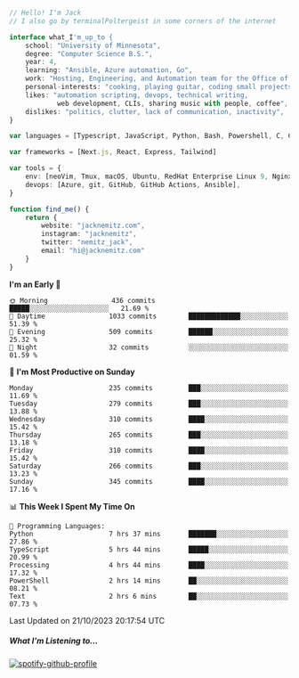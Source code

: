 ```typescript
// Hello! I'm Jack
// I also go by terminalPoltergeist in some corners of the internet

interface what_I'm_up_to {
    school: "University of Minnesota",
    degree: "Computer Science B.S.",
    year: 4,
    learning: "Ansible, Azure automation, Go",
    work: "Hosting, Engineering, and Automation team for the Office of Information Technology at UMN",
    personal-interests: "cooking, playing guitar, coding small projects",
    likes: "automation scripting, devops, technical writing,
            web development, CLIs, sharing music with people, coffee",
    dislikes: "politics, clutter, lack of communication, inactivity",
}

var languages = [Typescript, JavaScript, Python, Bash, Powershell, C, C++, HTML, CSS]

var frameworks = [Next.js, React, Express, Tailwind]

var tools = {
    env: [neoVim, Tmux, macOS, Ubuntu, RedHat Enterprise Linux 9, Nginx, DigitalOcean, Cloudflare],
    devops: [Azure, git, GitHub, GitHub Actions, Ansible],
}

function find_me() {
    return {
        website: "jacknemitz.com",
        instagram: "jacknemitz",
        twitter: "nemitz_jack",
        email: "hi@jacknemitz.com"
    }
}
```

<!--START_SECTION:waka-->
**I'm an Early 🐤** 

```text
🌞 Morning                436 commits         █████░░░░░░░░░░░░░░░░░░░░   21.69 % 
🌆 Daytime                1033 commits        █████████████░░░░░░░░░░░░   51.39 % 
🌃 Evening                509 commits         ██████░░░░░░░░░░░░░░░░░░░   25.32 % 
🌙 Night                  32 commits          ░░░░░░░░░░░░░░░░░░░░░░░░░   01.59 % 
```
📅 **I'm Most Productive on Sunday** 

```text
Monday                   235 commits         ███░░░░░░░░░░░░░░░░░░░░░░   11.69 % 
Tuesday                  279 commits         ███░░░░░░░░░░░░░░░░░░░░░░   13.88 % 
Wednesday                310 commits         ████░░░░░░░░░░░░░░░░░░░░░   15.42 % 
Thursday                 265 commits         ███░░░░░░░░░░░░░░░░░░░░░░   13.18 % 
Friday                   310 commits         ████░░░░░░░░░░░░░░░░░░░░░   15.42 % 
Saturday                 266 commits         ███░░░░░░░░░░░░░░░░░░░░░░   13.23 % 
Sunday                   345 commits         ████░░░░░░░░░░░░░░░░░░░░░   17.16 % 
```


📊 **This Week I Spent My Time On** 

```text
💬 Programming Languages: 
Python                   7 hrs 37 mins       ███████░░░░░░░░░░░░░░░░░░   27.86 % 
TypeScript               5 hrs 44 mins       █████░░░░░░░░░░░░░░░░░░░░   20.99 % 
Processing               4 hrs 44 mins       ████░░░░░░░░░░░░░░░░░░░░░   17.32 % 
PowerShell               2 hrs 14 mins       ██░░░░░░░░░░░░░░░░░░░░░░░   08.21 % 
Text                     2 hrs 6 mins        ██░░░░░░░░░░░░░░░░░░░░░░░   07.73 % 
```


 Last Updated on 21/10/2023 20:17:54 UTC
<!--END_SECTION:waka-->

##### What I'm Listening to...

[![spotify-github-profile](https://spotify-github-profile.vercel.app/api/view?uid=jack.nemitz&cover_image=true&show_offline=true&bar_color=53b14f&bar_color_cover=false&background_color=121212FF)](https://spotify-github-profile.vercel.app/api/view?uid=jack.nemitz&redirect=true)

